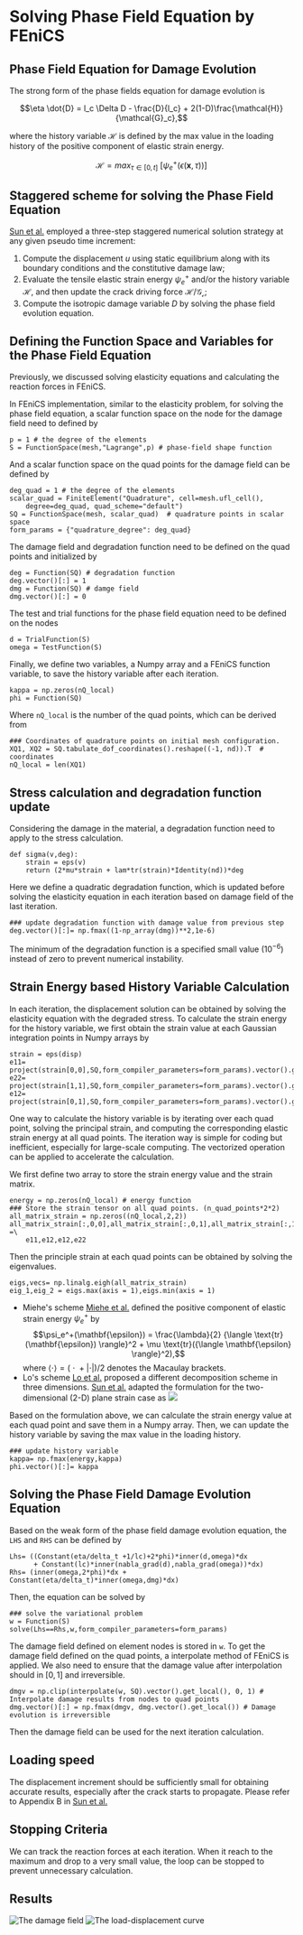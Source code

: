 # Solving Phase Field Equation by FEniCS
## Phase Field Equation for Damage Evolution
The strong form of the phase fields equation for damage evolution is

$$\eta \dot{D} = l_c \Delta D - \frac{D}{l_c} + 2(1-D)\frac{\mathcal{H}}{\mathcal{G}_c},$$

where the history variable $\mathcal{H}$ is defined by the max value in the loading history of the positive component of elastic strain energy.

$$\mathcal{H} = {max}_{\tau \in [0,t]}\ [\psi_e^+ (\epsilon( \mathbf{x},\tau))]$$

## Staggered scheme for solving the Phase Field Equation
[Sun et al.](https://www.sciencedirect.com/science/article/abs/pii/S2352431621000626) employed a three-step staggered numerical solution strategy at any given pseudo time increment:

 1. Compute the displacement $u$ using static equilibrium along with its boundary conditions and the constitutive damage law;
 2. Evaluate the tensile elastic strain energy $\psi_e^+$ and/or the history variable $\mathcal{H}$, and then update the crack driving force $\mathcal{H}/\mathcal{G_c}$;
 3. Compute the isotropic damage variable $D$ by solving the phase field evolution equation.

## Defining the Function Space and Variables for the Phase Field Equation
Previously, we discussed solving elasticity equations and calculating the reaction forces in FEniCS.

In FEniCS implementation, similar to the elasticity problem, for solving the phase field equation, a scalar function space on the node for the damage field need to defined by

    p = 1 # the degree of the elements
    S = FunctionSpace(mesh,"Lagrange",p) # phase-field shape function

And a scalar function space on the quad points for the damage field can be defined by

    deg_quad = 1 # the degree of the elements
    scalar_quad = FiniteElement("Quadrature", cell=mesh.ufl_cell(),
	    degree=deg_quad, quad_scheme="default")
    SQ = FunctionSpace(mesh, scalar_quad)  # quadrature points in scalar space
    form_params = {"quadrature_degree": deg_quad}
 
  The damage field and degradation function need to be defined on the quad points and initialized by

    deg = Function(SQ) # degradation function 
    deg.vector()[:] = 1
    dmg = Function(SQ) # damge field
    dmg.vector()[:] = 0

The test and trial functions for the phase field equation need to be defined on the nodes

    d = TrialFunction(S)
    omega = TestFunction(S)

Finally, we define two variables, a Numpy array and a FEniCS function variable, to save the history variable after each iteration.

    kappa = np.zeros(nQ_local)
    phi = Function(SQ)

Where `nQ_local` is the number of the quad points, which can be derived from

    ### Coordinates of quadrature points on initial mesh configuration.
    XQ1, XQ2 = SQ.tabulate_dof_coordinates().reshape((-1, nd)).T  # coordinates
    nQ_local = len(XQ1)

## Stress calculation and degradation function update
Considering the damage in the material, a degradation function need to apply to the stress calculation.

    def sigma(v,deg):
	    strain = eps(v)
	    return (2*mu*strain + lam*tr(strain)*Identity(nd))*deg

Here we define a quadratic degradation function, which is updated before solving the elasticity equation in each iteration based on damage field of the last iteration. 

    ### update degradation function with damage value from previous step
    deg.vector()[:]= np.fmax((1-np_array(dmg))**2,1e-6)

The minimum of the degradation function is a specified small value ($10^{-6}$) instead of zero to prevent numerical instability.

## Strain Energy based History Variable Calculation
In each iteration, the displacement solution can be obtained by solving the elasticity equation with the degraded stress. To calculate the strain energy for the history variable, we first obtain the strain value at each Gaussian integration points in Numpy arrays by

    strain = eps(disp)
    e11= project(strain[0,0],SQ,form_compiler_parameters=form_params).vector().get_local()
    e22= project(strain[1,1],SQ,form_compiler_parameters=form_params).vector().get_local()
    e12= project(strain[0,1],SQ,form_compiler_parameters=form_params).vector().get_local()

One way to calculate the history variable is by iterating over each quad point, solving the principal strain, and computing the corresponding elastic strain energy at all quad points. The iteration way is simple for coding but inefficient, especially for large-scale computing. The vectorized operation can be applied to accelerate the calculation.

We first define two array to store the strain energy value and the strain matrix.

    energy = np.zeros(nQ_local) # energy function
    ### Store the strain tensor on all quad points. (n_quad_points*2*2)
    all_matrix_strain = np.zeros((nQ_local,2,2))
    all_matrix_strain[:,0,0],all_matrix_strain[:,0,1],all_matrix_strain[:,1,0],all_matrix_strain[:,1,1] =\
	    e11,e12,e12,e22

Then the principle strain at each quad points can be obtained by solving the eigenvalues.

    eigs,vecs= np.linalg.eigh(all_matrix_strain)
    eig_1,eig_2 = eigs.max(axis = 1),eigs.min(axis = 1)

 - Miehe's scheme
[Miehe et al.](https://www.sciencedirect.com/science/article/abs/pii/S0045782510001283) defined the positive component of elastic strain energy $\psi_e^+$ by
$$\psi_e^+(\mathbf{\epsilon}) = \frac{\lambda}{2} {\langle \text{tr}(\mathbf{\epsilon}) \rangle}^2 + \mu \text{tr}({\langle \mathbf{\epsilon} \rangle}^2),$$
where $\langle \cdot \rangle = (\ \cdot\ + |\cdot|)/2$ denotes the Macaulay brackets.
- Lo's scheme
[Lo et al.](https://www.sciencedirect.com/science/article/abs/pii/S0022509619306568) proposed a different decomposition scheme in three dimensions. [Sun et al.](https://www.sciencedirect.com/science/article/abs/pii/S2352431621000626) adapted the formulation for the two-dimensional (2-D) plane strain case as
![](https://github.com/YuxiangGao0321/FEniCS_tutorial_2023/blob/main/figs/equation_strain_energy_Lo.jpg?raw=true)

Based on the formulation above, we can calculate the strain energy value at each quad point and save them in a Numpy array. Then, we can update the history variable by saving the max value in the loading history.

    ### update history variable
    kappa= np.fmax(energy,kappa)
    phi.vector()[:]= kappa
    
## Solving the Phase Field Damage Evolution Equation

Based on the weak form of the phase field damage evolution equation, the `LHS` and `RHS` can be defined by

    Lhs= ((Constant(eta/delta_t +1/lc)+2*phi)*inner(d,omega)*dx 
          + Constant(lc)*inner(nabla_grad(d),nabla_grad(omega))*dx)
    Rhs= (inner(omega,2*phi)*dx + Constant(eta/delta_t)*inner(omega,dmg)*dx)

Then, the equation can be solved by

    ### solve the variational problem
    w = Function(S)
    solve(Lhs==Rhs,w,form_compiler_parameters=form_params)
The damage field defined on element nodes is stored in `w`. To get the damage field defined on the quad points, a interpolate method of FEniCS is applied. We also need to ensure that the damage value after interpolation should in $[0,1]$ and irreversible.

    dmgv = np.clip(interpolate(w, SQ).vector().get_local(), 0, 1) # Interpolate damage results from nodes to quad points
    dmg.vector()[:] = np.fmax(dmgv, dmg.vector().get_local()) # Damage evolution is irreversible

Then the damage field can be used for the next iteration calculation.
## Loading speed
The displacement increment should be sufficiently small for obtaining accurate results, especially after the crack starts to propagate. Please refer to Appendix B in [Sun et al.](https://www.sciencedirect.com/science/article/abs/pii/S2352431621000626)
## Stopping Criteria

We can track the reaction forces at each iteration. When it reach to the maximum and drop to a very small value, the loop can be stopped to prevent unnecessary calculation.

## Results
![The damage field](https://github.com/YuxiangGao0321/FEniCS_tutorial_2023/blob/main/figs/Damage_PhaseField.jpg?raw=true)
![The load-displacement curve](https://github.com/YuxiangGao0321/FEniCS_tutorial_2023/blob/main/figs/Load_Disp_PhaseField.jpg?raw=true)

